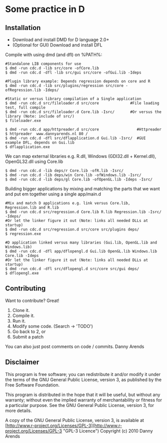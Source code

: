 Some practice in D
=================

Installation
------------
- Download and install DMD for D language 2.0+
- (Optional for GUI) Download and install DFL

Compile with using dmd (and dfl) on %PATH%:
    
    #Standalone LIB components for use
    $ dmd -run cdc.d -lib src/core -ofCore.lib
    $ dmd -run cdc.d -dfl -lib src/gui src/core -ofGui.lib -Ideps
    
    #Plugin library example: Depends regression depends on core and R
    $ dmd -run cdc.d -lib src/plugins/regression src/core -ofRegression.lib -Ideps/
    
    #Static or versus library compilation of a Single application
    $ dmd -run cdc.d src/fileloader.d src/core              #File loading test, full compile
    $ dmd -run cdc.d src/fileloader.d Core.lib -Isrc/       #Or versus the library (Note: include of src/)
    $ fileloader.exe
    
    $ dmd -run cdc.d app/httpreader.d src/core                 #Httpreader
    $ httpreader  www.dannyarends.nl 80 /
    $ dmd -run cdc.d -dfl src/dflapplication.d Gui.lib -Isrc/  #GUI example DFL, depends on Gui.lib
    $ dflapplication.exe
    
We can map external libraries e.g. R.dll, Windows (GDI32.dll + Kernel.dll), OpenGL32.dll using Core.lib

    $ dmd -run cdc.d -lib deps/r Core.lib -ofR.lib -Isrc/
    $ dmd -run cdc.d -lib deps/win Core.lib -ofWindows.lib -Isrc/
    $ dmd -run cdc.d -lib deps/gl Core.lib -ofOpenGL.lib -Ideps -Isrc/
    
Building bigger applications by mixing and matching the parts that we want and put em together using a 
single app/main.d
    
    #Mix and match D applications e.g. link versus Core.lib, Regression.lib and R.lib
    $ dmd -run cdc.d src/regression.d Core.lib R.lib Regression.lib -Isrc/ -Ideps/
    #Or let the linker figure it out (Note: links all needed DLLs at startup)
    $ dmd -run cdc.d src/regression.d src/core src/plugins deps/
    $ regression.exe
    
    #D application linked versus many libraries (Gui.lib, OpenGL.lib and Windows.lib)
    $ dmd -run cdc.d -dfl app/dflopengl.d Gui.lib OpenGL.lib Windows.lib Core.lib -Ideps
    #Or let the linker figure it out (Note: links all needed DLLs at startup)
    $ dmd -run cdc.d -dfl src/dflopengl.d src/core src/gui deps/
    $ dflopengl.exe

Contributing
------------

Want to contribute? Great!

1. Clone it.
2. Compile it.
3. Run it.
4. Modify some code. (Search -> 'TODO')
5. Go back to 2, or
6. Submit a patch

You can also just post comments on code / commits.
Danny Arends

Disclaimer
----------
This program is free software; you can redistribute it and/or
modify it under the terms of the GNU General Public License,
version 3, as published by the Free Software Foundation.

This program is distributed in the hope that it will be useful,
but without any warranty; without even the implied warranty of
merchantability or fitness for a particular purpose.  See the GNU
General Public License, version 3, for more details.

A copy of the GNU General Public License, version 3, is available
at [http://www.r-project.org/Licenses/GPL-3](http://www.r-project.org/Licenses/GPL-3 "GPL-3 Licence")
Copyright (c) 2010 Danny Arends
